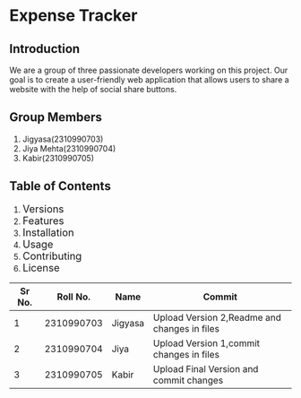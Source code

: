 <!DOCTYPE html>
<html lang="en">
<head>
    <meta charset="UTF-8">
    <meta name="viewport" content="width=device-width, initial-scale=1.0">
</head>
<body>
<h1>Expense Tracker</h1>

<h2>Introduction</h2>

We are a group of three passionate developers working on this project. Our goal is to create a user-friendly web application that allows users to share a website with the help of social share buttons.

<h2>Group Members</h2>

1. Jigyasa(2310990703)
2. Jiya Mehta(2310990704)
3. Kabir(2310990705)

<h2>Table of Contents</h2>

1. <span style="font-size: 18px;">Versions</span>
2. <span style="font-size: 18px;">Features</span>
3. <span style="font-size: 18px;">Installation</span>
4. <span style="font-size: 18px;">Usage</span>
5. <span style="font-size: 18px;">Contributing</span>
6. <span style="font-size: 18px;">License</span>

<table>
    <thead>
        <tr>
            <th>Sr No.</th>
            <th>Roll No.</th>
            <th>Name</th>
            <th>Commit</th>
        </tr>
    </thead>
    <tbody>
        <tr>
            <td>1</td>
            <td>2310990703</td>
            <td>Jigyasa</td>
            <td>Upload Version 2,Readme and changes in files</td>
        </tr>
        <tr>
            <td>2</td>
            <td>2310990704</td>
            <td>Jiya</td>
            <td>Upload Version 1,commit changes in files</td>
        </tr>
        <tr>
            <td>3</td>
            <td>2310990705</td>
            <td>Kabir</td>
            <td>Upload Final Version and commit changes</td>
        </tr>
    </tbody>
</table>

</body>
</html>

